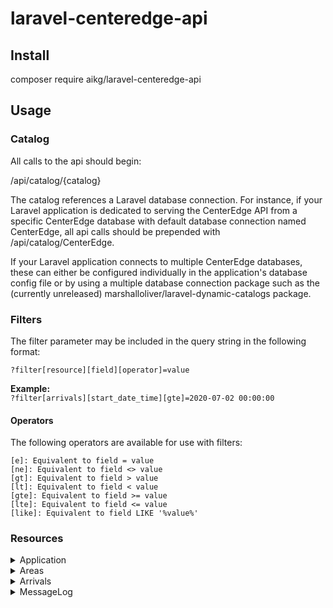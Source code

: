 # laravel-centeredge-api

## Install

composer require aikg/laravel-centeredge-api

## Usage

### Catalog

All calls to the api should begin:

/api/catalog/{catalog} 

The catalog references a Laravel database connection.  For instance, if your Laravel application is dedicated to serving the CenterEdge API from a specific CenterEdge database with default database connection named CenterEdge, all api calls should be prepended with /api/catalog/CenterEdge.

If your Laravel application connects to multiple CenterEdge databases, these can either be configured individually in the application's database config file or by using a multiple database connection package such as the (currently unreleased) marshalloliver/laravel-dynamic-catalogs package.

### Filters

The filter parameter may be included in the query string in the following format:

`?filter[resource][field][operator]=value`

**Example:**  
`?filter[arrivals][start_date_time][gte]=2020-07-02 00:00:00`

#### Operators

The following operators are available for use with filters:

`[e]: Equivalent to field = value`  
`[ne]: Equivalent to field <> value`  
`[gt]: Equivalent to field > value`  
`[lt]: Equivalent to field < value`  
`[gte]: Equivalent to field >= value`  
`[lte]: Equivalent to field <= value`  
`[like]: Equivalent to field LIKE '%value%'`  

### Resources

<details><summary>Application</summary>

#### Fields

app_id  
location_id  
name  
address1  
address2  
city  
state  
zip_code  
phone_number  
fax_number  
enable_time_clock  
time_clock_server  
time_clock_manager  
enable_credit_cards  
credit_processor  
credit_merchant  
credit_data_path  
credit_wait_seconds  
credit_tid  
credit_method  
credit_server_name  
credit_player_cards  
emp_pin_required  
shift_date  
require_decimal_point    
allow_drawer_override  
show_computed  
license_server  
num_dec_places  
private_debit  
credit_off_line  
refund_player_inv_no  
defer_value_player_cards  
ask_new_player_card  
next_auto_barcode  
print_cash_out_receipt  
allow_check_over_payment  
idle_pin_pad_message  
cash_back_amount  
require_check_number  
print_clock_in_receipt  
print_clock_out_receipt  
credit_modem_port  
credit_modem_init_string  
enable_employee_scheduling  
reprint_receipt_num  
enable_debit  
next_auto_card_number  
get_emp_no_for_discount  
credit_force_cvv2  
credit_force_postal  
manual_dial  
print_credit_first  
ask_credit_last_four_digits  
idle_pole_msg_1  
idle_pole_msg_2  
shift_date_change_time  
ticket_group_num  
ticket_delay_m_secs  
manual_card_default_inv_no  
print_remove_till_receipt  
warn_offline  
enable_asset_management  
enable_web  
enable_notifications  
enable_inventory  
enable_consignment  
enable_daycard  
enable_customers  
force_manual_cvv2  
card_number_offset  
card_number_length  
enable_web_movies  
enable_web_area_tickets  
enable_corp_module  
reports_version  
logo  
small_logo  
receipt_logo  
country  

#### Routes

/application

**Returns:** The ApplicationInfo table.
</details>

<details><summary>Areas</summary>

#### Fields

area_guid  
description  
show_area  
area_type  
capacity  
min_capacity  
pre_arrival_minutes  
post_departure_minutes  
area_shown_at  
min_deposit_amount  
open_area_desc  
web_enabled  
inv_id  
web_capacity  
short_details  
long_details  
thumbnail  
picture  
show_capcity  
laser_tag_area  
go_kart_area  

#### Conditional Fields

The following fields are available when accessing areas from within arrivals:

booking_ref_id  
booking_start_date_time  
booking_end_date_time  

#### Routes

/areas  
**Returns:** The first 100 areas ordered by description in ascending order.

/areas/arrivals  
**Returns:** The first 100 areas ordered by description with the arrivals belonging to each area ordered by time_created in descending order.

/areas/{area_guid}  
**Returns:** The specified area.

/areas/{area_guid}/arrivals  
**Returns:** The specified area with the arrivals belonging to the specified area ordered by time_created in descending order.

/areas/{area_guid}/arrivals/{ref_id}  
**Returns:** The specified area with the specified arrival.
</details>

<details><summary>Arrivals</summary>

#### Fields

ref_id  
ref_no  
description  
grp_status_no  
all_day_event  
start_date_time  
end_date_time  
group_size  
num_adults  
num_children  
total_sale_amount  
toal_refund_amount  
total_discount_amount  
total_tax_amount  
total_gratuity_amount  
booking_date  
booking_emp_no  
birthday_event  
contact_first_name  
contact_last_name  
contact_phone_number  
contact_secondary_phone_number  
confirmed_date_time  
confirmed_emp_no  
notes  
host_emp_no  
greeter_emp_no  
sales_person_emp_no  
food_time_for_event  
food_prep_time  
kitchen_note  
private_notes  
manual_gratuity_amount  
flat_discount_amount  
host_language  
event_type_id  
booked_from_web  
web_review_date  
web_review_emp_no  
total_coupon_discount_amount  
security_code  
reschedule_ref_id  
cancel_date  
opened_by_station_no  
opened_by_emp_no  
customer_id  
contact_customer_id  
group_id  
web_store_version  

#### Conditional Fields

The following fields are available when accessing arrivals from within areas:

booking_area_guid  
booking_start_date_time  
booking_end_date_time  

#### Routes

/arrivals  
**Returns:** Arrivals ordered by time_created in descending order.

/arrivals/areas  
**Returns:** Arrivals ordered by time_created in descending order with the areas belonging to each arrival ordered by description.

/arrivals/{ref_id}  
**Returns:** A specified arrival.

/arrivals/{ref_id}/areas  
**Returns:** A specified arrival with the areas belonging to the specified arrival ordered by description.

/arrivals/{ref_id}/areas/{area_guid}  
**Returns:** A specified arrival with a specified area.
</details>

<details><summary>MessageLog</summary>

#### Fields

message_id  
message_date_time  
station_no  
program_name  
emp_no  
message_text  
stack_trace  
error  

#### Routes

/messagelog  
**Returns:** The message log paginated by 50 entries per page.
</details>
